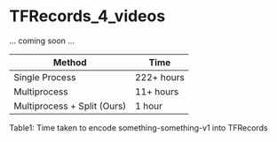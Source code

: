 # TFRecords_4_videos

... coming soon ... 


| Method                      | Time       |
|-----------------------------|------------|
| Single Process              | 222+ hours |
| Multiprocess                | 11+ hours  |
| Multiprocess + Split (Ours) | 1 hour     |

Table1: Time taken to encode something-something-v1 into TFRecords
